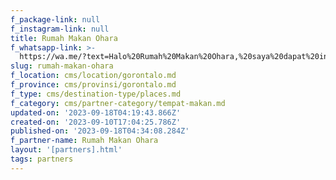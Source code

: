 ```yaml
---
f_package-link: null
f_instagram-link: null
title: Rumah Makan Ohara
f_whatsapp-link: >-
  https://wa.me/?text=Halo%20Rumah%20Makan%20Ohara,%20saya%20dapat%20info%20dari%20@loocale.id%20dan%20punya%20pertanyaan
slug: rumah-makan-ohara
f_location: cms/location/gorontalo.md
f_province: cms/provinsi/gorontalo.md
f_type: cms/destination-type/places.md
f_category: cms/partner-category/tempat-makan.md
updated-on: '2023-09-18T04:19:43.866Z'
created-on: '2023-09-10T17:04:25.786Z'
published-on: '2023-09-18T04:34:08.284Z'
f_partner-name: Rumah Makan Ohara
layout: '[partners].html'
tags: partners
---
```



